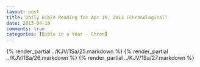 ```yaml
---
layout: post
title: Daily Bible Reading for Apr 18, 2013 (Chronological)
date: 2013-04-18
comments: true
categories: [Bible in a Year - Chron]
---
```

{% render_partial ../KJV/1Sa/25.markdown %}
{% render_partial ../KJV/1Sa/26.markdown %}
{% render_partial ../KJV/1Sa/27.markdown %}
